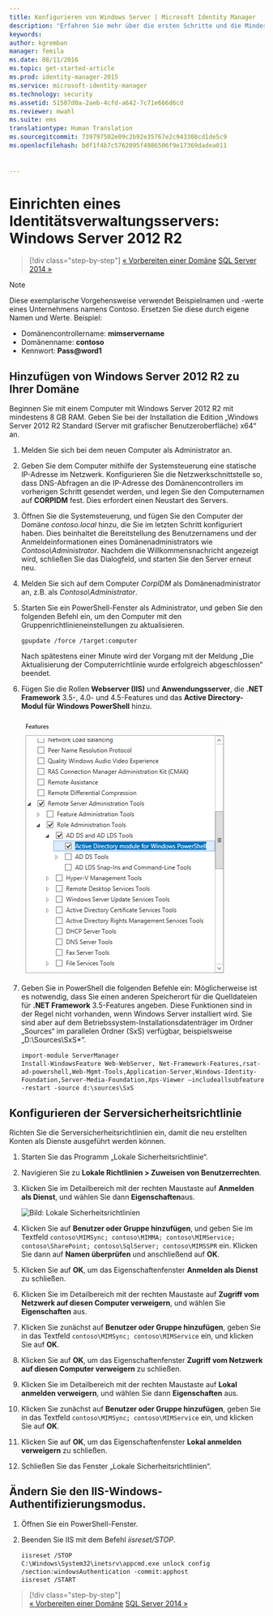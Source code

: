 ```yaml
---
title: Konfigurieren von Windows Server | Microsoft Identity Manager
description: "Erfahren Sie mehr über die ersten Schritte und die Mindestanforderungen für die Vorbereitung von Windows Server 2012 R2 für MIM 2016."
keywords: 
author: kgremban
manager: femila
ms.date: 08/11/2016
ms.topic: get-started-article
ms.prod: identity-manager-2015
ms.service: microsoft-identity-manager
ms.technology: security
ms.assetid: 51507d0a-2aeb-4cfd-a642-7c71e666d6cd
ms.reviewer: mwahl
ms.suite: ems
translationtype: Human Translation
ms.sourcegitcommit: 739797502e09c2b92e35767e2c943308cd1de5c9
ms.openlocfilehash: bdf1f4b7c5762095f4986506f9e17369dadea011


---
```


# Einrichten eines Identitätsverwaltungsservers: Windows Server 2012 R2

>[!div class="step-by-step"]
[« Vorbereiten einer Domäne](preparing-domain.md)
[SQL Server 2014 »](prepare-server-sql2014.md)

> [!NOTE]
> Diese exemplarische Vorgehensweise verwendet Beispielnamen und -werte eines Unternehmens namens Contoso. Ersetzen Sie diese durch eigene Namen und Werte. Beispiel:
> - Domänencontrollername: **mimservername**
> - Domänenname: **contoso**
> - Kennwort: **Pass@word1**

## Hinzufügen von Windows Server 2012 R2 zu Ihrer Domäne

Beginnen Sie mit einem Computer mit Windows Server 2012 R2 mit mindestens 8 GB RAM. Geben Sie bei der Installation die Edition „Windows Server 2012 R2 Standard (Server mit grafischer Benutzeroberfläche) x64“ an.

1. Melden Sie sich bei dem neuen Computer als Administrator an.

2. Geben Sie dem Computer mithilfe der Systemsteuerung eine statische IP-Adresse im Netzwerk. Konfigurieren Sie die Netzwerkschnittstelle so, dass DNS-Abfragen an die IP-Adresse des Domänencontrollers im vorherigen Schritt gesendet werden, und legen Sie den Computernamen auf **CORPIDM** fest.  Dies erfordert einen Neustart des Servers.

3. Öffnen Sie die Systemsteuerung, und fügen Sie den Computer der Domäne *contoso.local* hinzu, die Sie im letzten Schritt konfiguriert haben.  Dies beinhaltet die Bereitstellung des Benutzernamens und der Anmeldeinformationen eines Domänenadministrators wie *Contoso\Administrator*.  Nachdem die Willkommensnachricht angezeigt wird, schließen Sie das Dialogfeld, und starten Sie den Server erneut neu.

4. Melden Sie sich auf dem Computer *CorpIDM* als Domänenadministrator an, z.B. als *Contoso\Administrator*.

5. Starten Sie ein PowerShell-Fenster als Administrator, und geben Sie den folgenden Befehl ein, um den Computer mit den Gruppenrichtlinieneinstellungen zu aktualisieren.

    ```
    gpupdate /force /target:computer
    ```

    Nach spätestens einer Minute wird der Vorgang mit der Meldung „Die Aktualisierung der Computerrichtlinie wurde erfolgreich abgeschlossen“ beendet.

6. Fügen Sie die Rollen **Webserver (IIS)** und **Anwendungsserver**, die **.NET Framework** 3.5-, 4.0- und 4.5-Features und das **Active Directory-Modul für Windows PowerShell** hinzu.

    ![Bild: PowerShell-Features](media/MIM-DeployWS2.png)

7. Geben Sie in PowerShell die folgenden Befehle ein: Möglicherweise ist es notwendig, dass Sie einen anderen Speicherort für die Quelldateien für **.NET Framework** 3.5-Features angeben. Diese Funktionen sind in der Regel nicht vorhanden, wenn Windows Server installiert wird. Sie sind aber auf dem Betriebssystem-Installationsdatenträger im Ordner „Sources“ im parallelen Ordner (SxS) verfügbar, beispielsweise „D:\Sources\SxS\*“.

    ```
    import-module ServerManager
    Install-WindowsFeature Web-WebServer, Net-Framework-Features,rsat-ad-powershell,Web-Mgmt-Tools,Application-Server,Windows-Identity-Foundation,Server-Media-Foundation,Xps-Viewer –includeallsubfeature -restart -source d:\sources\SxS
    ```

## Konfigurieren der Serversicherheitsrichtlinie

Richten Sie die Serversicherheitsrichtlinien ein, damit die neu erstellten Konten als Dienste ausgeführt werden können.

1. Starten Sie das Programm „Lokale Sicherheitsrichtlinie“.

2. Navigieren Sie zu **Lokale Richtlinien > Zuweisen von Benutzerrechten**.

3. Klicken Sie im Detailbereich mit der rechten Maustaste auf **Anmelden als Dienst**, und wählen Sie dann **Eigenschaften**aus.

    ![Bild: Lokale Sicherheitsrichtlinien](media/MIM-DeployWS3.png)

4. Klicken Sie auf **Benutzer oder Gruppe hinzufügen**, und geben Sie im Textfeld `contoso\MIMSync; contoso\MIMMA; contoso\MIMService; contoso\SharePoint; contoso\SqlServer; contoso\MIMSSPR` ein. Klicken Sie dann auf **Namen überprüfen** und anschließend auf **OK**.

5. Klicken Sie auf **OK**, um das Eigenschaftenfenster **Anmelden als Dienst** zu schließen.

6.  Klicken Sie im Detailbereich mit der rechten Maustaste auf **Zugriff vom Netzwerk auf diesen Computer verweigern**, und wählen Sie **Eigenschaften** aus.

7. Klicken Sie zunächst auf **Benutzer oder Gruppe hinzufügen**, geben Sie in das Textfeld `contoso\MIMSync; contoso\MIMService` ein, und klicken Sie auf **OK**.

8. Klicken Sie auf **OK**, um das Eigenschaftenfenster **Zugriff vom Netzwerk auf diesen Computer verweigern** zu schließen.

9. Klicken Sie im Detailbereich mit der rechten Maustaste auf **Lokal anmelden verweigern**, und wählen Sie dann **Eigenschaften** aus.

10. Klicken Sie zunächst auf **Benutzer oder Gruppe hinzufügen**, geben Sie in das Textfeld `contoso\MIMSync; contoso\MIMService` ein, und klicken Sie auf **OK**.

11. Klicken Sie auf **OK**, um das Eigenschaftenfenster **Lokal anmelden verweigern** zu schließen.

12. Schließen Sie das Fenster „Lokale Sicherheitsrichtlinien“.


## Ändern Sie den IIS-Windows-Authentifizierungsmodus.

1.  Öffnen Sie ein PowerShell-Fenster.

2.  Beenden Sie IIS mit dem Befehl *iisreset/STOP*.

    ```
    iisreset /STOP
    C:\Windows\System32\inetsrv\appcmd.exe unlock config /section:windowsAuthentication -commit:apphost
    iisreset /START
    ```

>[!div class="step-by-step"]  
[« Vorbereiten einer Domäne](preparing-domain.md)
[SQL Server 2014 »](prepare-server-sql2014.md)



<!--HONumber=Aug16_HO2-->


